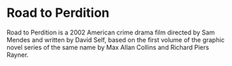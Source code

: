 # Road to Perdition

Road to Perdition is a 2002 American crime drama film directed by Sam Mendes and written by David Self, based on the first volume of the graphic novel series of the same name by Max Allan Collins and Richard Piers Rayner.
